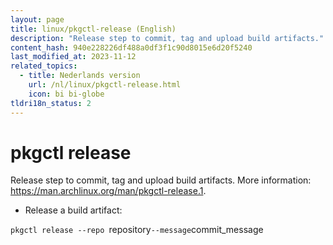 ```yaml
---
layout: page
title: linux/pkgctl-release (English)
description: "Release step to commit, tag and upload build artifacts."
content_hash: 940e228226df488a0df3f1c90d8015e6d20f5240
last_modified_at: 2023-11-12
related_topics:
  - title: Nederlands version
    url: /nl/linux/pkgctl-release.html
    icon: bi bi-globe
tldri18n_status: 2
---
```

# pkgctl release

Release step to commit, tag and upload build artifacts.
More information: <https://man.archlinux.org/man/pkgctl-release.1>.

- Release a build artifact:

`pkgctl release --repo `<span class="tldr-var badge badge-pill bg-dark-lm bg-white-dm text-white-lm text-dark-dm font-weight-bold">repository</span>` --message `<span class="tldr-var badge badge-pill bg-dark-lm bg-white-dm text-white-lm text-dark-dm font-weight-bold">commit_message</span>
